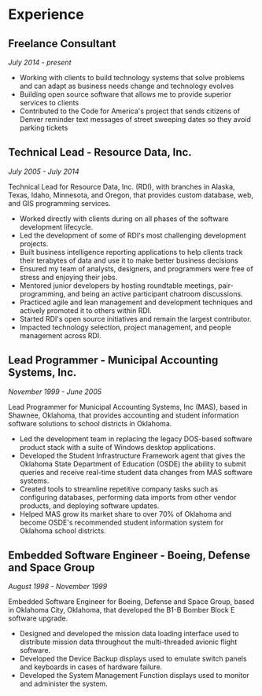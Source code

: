 # Experience

## Freelance Consultant

_July 2014 - present_

* Working with clients to build technology systems that solve problems and can adapt as business needs change and technology evolves
* Building open source software that allows me to provide superior services to clients
* Contributed to the Code for America's project that sends citizens of Denver reminder text messages of street sweeping dates so they avoid parking tickets

## Technical Lead - Resource Data, Inc.

_July 2005 - July 2014_

<article markdown="1">

Technical Lead for Resource Data, Inc. (RDI), with branches in Alaska, Texas, Idaho, Minnesota, and Oregon, that provides custom database, web, and GIS programming services.

* Worked directly with clients during on all phases of the software development lifecycle.
* Led the development of some of RDI's most challenging development projects.
* Built business intelligence reporting applications to help clients track their terabytes of data and use it to make better business decisions
* Ensured my team of analysts, designers, and programmers were free of stress and enjoying their jobs.
* Mentored junior developers by hosting roundtable meetings, pair-programming, and being an active participant chatroom discussions.
* Practiced agile and lean management and development techniques and actively promoted it to others within RDI.
* Started RDI's open source initiatives and remain the largest contributor.
* Impacted technology selection, project management, and people management across RDI.

</article>

## Lead Programmer - Municipal Accounting Systems, Inc.

_November 1999 - June 2005_

<article markdown="1">

Lead Programmer for Municipal Accounting Systems, Inc (MAS), based in Shawnee, Oklahoma, that provides accounting and student information software solutions to school districts in Oklahoma.

* Led the development team in replacing the legacy DOS-based software product stack with a suite of Windows desktop applications.
* Developed the Student Infrastructure Framework agent that gives the Oklahoma State Department of Education (OSDE) the ability to submit queries and receive real-time student data changes from MAS software systems.
* Created tools to streamline repetitive company tasks such as configuring databases, performing data imports from other vendor products, and deploying software updates.
* Helped MAS grow its market share to over 70% of Oklahoma and become OSDE's recommended student information system for Oklahoma school districts.

</article>

## Embedded Software Engineer - Boeing, Defense and Space Group

_August 1998 - November 1999_

<article markdown="1">

Embedded Software Engineer for Boeing, Defense and Space Group, based in Oklahoma City, Oklahoma, that developed the B1-B Bomber Block E software upgrade.

* Designed and developed the mission data loading interface used to distribute mission data throughout the multi-threaded avionic flight software.
* Developed the Device Backup displays used to emulate switch panels and keyboards in cases of hardware failure.
* Developed the System Management Function displays used to monitor and administer the system.

</article>
